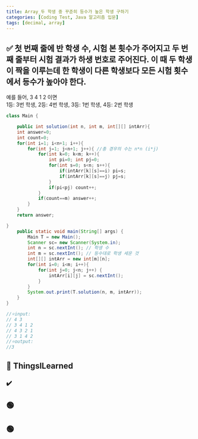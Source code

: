 ```yaml
---
title: Array_두 학생 중 꾸준히 등수가 높은 학생 구하기
categories: [Coding Test, Java 알고리즘 입문]
tags: [decimal, array]
---
```


## ✅ 첫 번째 줄에 반 학생 수, 시험 본 횟수가 주어지고 두 번째 줄부터 시험 결과가 하생 번호로 주어진다. 이 때 두 학생이 짝을 이루는데 한 학생이 다른 학생보다 모든 시험 횟수에서 등수가 높아야 한다.

예를 들어, 3 4 1 2 이면 <br>
1등: 3번 학생, 2등: 4번 학생, 3등: 1번 학생, 4등: 2번 학생 <br>

```java
class Main {

    public int solution(int n, int m, int[][] intArr){
    int answer=0;
    int count=0;
    for(int i=1; i<n+1; i++){
        for(int j=1; j<n+1; j++){ //총 경우의 수는 n*n (i*j)
            for(int k=0; k<m; k++){
                int pi=0; int pj=0;
                for(int s=0; s<n; s++){
                    if(intArr[k][s]==i) pi=s;
                    if(intArr[k][s]==j) pj=s;
                }
                if(pi<pj) count++;
            }
            if(count==m) answer++;
        }
    }
    return answer;

}
    public static void main(String[] args) {
        Main T = new Main();
        Scanner sc= new Scanner(System.in);
        int n = sc.nextInt(); // 학생 수
        int m = sc.nextInt(); // 등수대로 학생 세운 것
        int[][] intArr = new int[m][n];
        for(int i=0; i<m; i++){
            for(int j=0; j<n; j++) {
                intArr[i][j] = sc.nextInt();
            }
        }
        System.out.print(T.solution(n, m, intArr));
    }
}

//⭐️input:
// 4 3
// 3 4 1 2
// 4 3 2 1
// 3 1 4 2
//⭐️output:
//3
```

## 🔵 ThingsILearned

### ✔️

## 🟢

## 🟢
